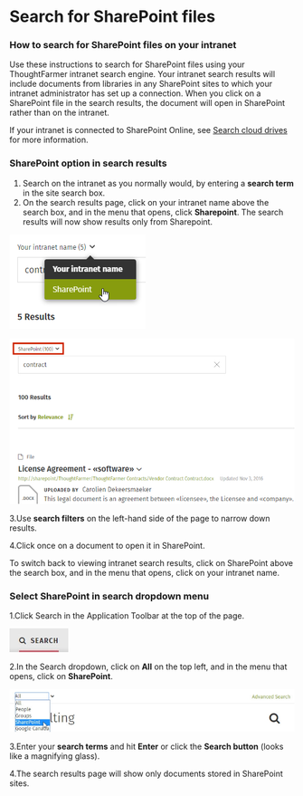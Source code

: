 # Search for SharePoint files



### How to search for SharePoint files on your intranet

Use these instructions to search for SharePoint files using your ThoughtFarmer intranet search engine. Your intranet search results will include documents from libraries in any SharePoint sites to which your intranet administrator has set up a connection. When you click on a SharePoint file in the search results, the document will open in SharePoint rather than on the intranet.  
  
If your intranet is connected to SharePoint Online, see [Search cloud drives](../cloud-drive-integration/search-cloud-drives.md) for more information.

### SharePoint option in search results

1. Search on the intranet as you normally would, by entering a **search term** in the site search box.
2. On the search results page, click on your intranet name above the search box, and in the menu that opens, click **Sharepoint**. The search results will now show results only from Sharepoint.

![](../../.gitbook/assets/1%20%288%29.png)

![](../../.gitbook/assets/2%20%2871%29.png)



3.Use **search filters** on the left-hand side of the page to narrow down results.

4.Click once on a document to open it in SharePoint.

To switch back to viewing intranet search results, click on SharePoint above the search box, and in the menu that opens, click on your intranet name.

### Select SharePoint in search dropdown menu

1.Click Search in the Application Toolbar at the top of the page.

![](../../.gitbook/assets/3%20%2836%29.jpg)

2.In the Search dropdown, click on **All** on the top left, and in the menu that opens, click on **SharePoint**. 

![](../../.gitbook/assets/4%20%2830%29.jpg)



3.Enter your **search terms** and hit **Enter** or click the **Search button** \(looks like a magnifying glass\).

4.The search results page will show only documents stored in SharePoint sites.

